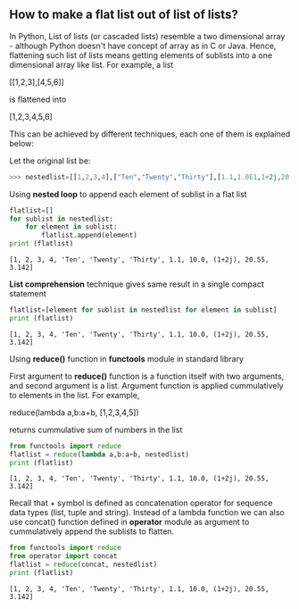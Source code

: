 ## How to make a flat list out of list of lists?

In Python, List of lists (or cascaded lists) resemble a two dimensional array - although Python doesn't have concept of array as in C or Java. Hence, flattening such list of lists means getting elements of sublists into a one dimensional array like list. For example, a list 

[[1,2,3],[4,5,6]] 

is flattened into 

[1,2,3,4,5,6]

This can be achieved by different techniques, each one of them is explained below:

Let the original list be:


```python
>>> nestedlist=[[1,2,3,4],["Ten","Twenty","Thirty"],[1.1,1.0E1,1+2j,20.55,3.142]]
```

Using **nested loop** to append each element of sublist in a flat list


```python
flatlist=[]
for sublist in nestedlist:
    for element in sublist:
        flatlist.append(element)
print (flatlist)
```

    [1, 2, 3, 4, 'Ten', 'Twenty', 'Thirty', 1.1, 10.0, (1+2j), 20.55, 3.142]
    

**List comprehension** technique gives same result in a single compact statement


```python
flatlist=[element for sublist in nestedlist for element in sublist]
print (flatlist)
```

    [1, 2, 3, 4, 'Ten', 'Twenty', 'Thirty', 1.1, 10.0, (1+2j), 20.55, 3.142]
    

Using **reduce()** function in **functools** module in standard library


First argument to **reduce()** function is a function itself with two arguments, and second argument is a list. Argument function is applied cummulatively to elements in the list. For example, 

reduce(lambda a,b:a+b, [1,2,3,4,5]) 

returns cummulative sum of numbers in the list


```python
from functools import reduce
flatlist = reduce(lambda a,b:a+b, nestedlist)
print (flatlist)
```

    [1, 2, 3, 4, 'Ten', 'Twenty', 'Thirty', 1.1, 10.0, (1+2j), 20.55, 3.142]
    

Recall that + symbol is defined as concatenation operator for sequence data types (list, tuple and string). Instead of a lambda function we can also use concat() function defined in **operator** module as argument to cummulatively append the sublists to flatten.


```python
from functools import reduce
from operator import concat
flatlist = reduce(concat, nestedlist)
print (flatlist)
```

    [1, 2, 3, 4, 'Ten', 'Twenty', 'Thirty', 1.1, 10.0, (1+2j), 20.55, 3.142]
    


```python

```
